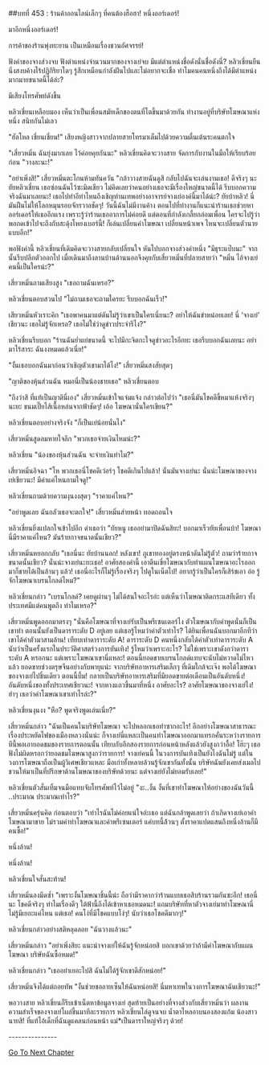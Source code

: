 ##บทที่ 453 : ร้านค้าออนไลน์เล็กๆ ที่คนต้องฮือฮา!
หนึ่งออร์เดอร์!

มาอีกหนึ่งออร์เดอร์!

การค้าของร้านพุ่งทะยาน เป็นเหมือนเรื่องชวนอัศจรรย์!

ฟังคำของจางส่วงจบ ฟังตำแหน่งจำนวนมากของจางเย่จบ มีแต่ตำแหน่งชื่อดังนั่นชื่อดังนี่? หลิวเชี่ยนยืนนิ่งสงบค้างไร้ปฏิกิริยาใดๆ รู้สึกเหมือนกำลังฝันไปและไม่อยากจะเชื่อ ทำไมคนคนหนึ่งถึงได้มีตำแหน่งมากมายขนาดนี้ได้ล่ะ?

มีเสียงโทรศัพท์ดังขึ้น

หลิวเชี่ยนเหลือบมอง เห็นว่าเป็นเพื่อนสมัยเด็กของตนที่โตขึ้นมาด้วยกัน ทำงานอยู่ที่บริษัทโฆษณาแห่งหนึ่ง สนิทกันไม่เลว

"ฮัลโหล เชี่ยนเชี่ยน!" เสียงหญิงสาวจากปลายสายโทรมาเต็มไปด้วยความตื่นเต้นระคนตกใจ

"เสี่ยวหมิ่น ฉันยุ่งมากเลย ไว้ค่อยคุยกันนะ" หลิวเชี่ยนคิดจะวางสาย จัดการกับงานในมือให้เรียบร้อยก่อน "วางละนะ!"

"อย่าเพิ่งสิ!" เสี่ยวหมิ่นตะโกนห้ามทันควัน "กล้าวางสายฉันดูสิ กลับไปฉันจะเล่นงานเธอ! ดีจริงๆ นะยัยหลิวเชี่ยน เธอซ่อนฉันไว้ซะมิดเชียว ไม่คิดเลยว่าคนอย่างเธอจะมีเรื่องใหญ่ขนาดนี้ได้ รีบบอกความจริงฉันมาเลยนะ! เธอไปทำอีท่าไหนถึงเชิญท่านเทพอย่างอาจารย์จางเย่องค์นี้มาได้น่ะ? ยัยบ้าหลิว! นี่มันฝืนไม่ให้โลกหมุนรอบจักรวาลชัดๆ! วันนี้ฉันไม่มีงานค้าง ตอนไปที่ทำงานก็แนะนำร้านเธอช่วยหาออร์เดอร์ให้เธออีกแรง เพราะรู้ว่าร้านเธออาการไม่ค่อยดี แต่ตอนที่กำลังเกลี้ยกล่อมเพื่อน ใครจะไปรู้ว่าพอกดเข้าไปจะถึงกับสะดุ้งโหยงเบอร์นี้! ก็เล่นเปลี่ยนคำโฆษณา เปลี่ยนหน้าเพจ ไหนจะเปลี่ยนตัวนายแบบอีก!"

พอฟังคำนี้ หลิวเชี่ยนที่เดิมคิดจะวางสายกลับเปลี่ยนใจ หันไปบอกจางส่วงคำหนึ่ง "มีธุระแป๊บนะ" จากนั้นรีบปลีกตัวออกไป เมื่อเดินมาถึงลานบ้านด้านนอกจึงคุยกับเสี่ยวหมิ่นที่ปลายสายว่า "หมิ่น ไอ้จางเย่คนนี้เป็นใครน่ะ?"

เสี่ยวหมิ่นถามเสียงสูง "เธอถามฉันเหรอ?"

หลิวเชี่ยนตอบสวนไป "ไม่ถามเธอจะถามใครยะ รีบบอกฉันเร็ว!"

เสียวหมิ่นหัวเราะคิก "เธอพาคนมาแต่ดันไม่รู้ว่าเขาเป็นใครเนี่ยนะ? อย่าให้ฉันขำหน่อยเลย! นี่ ‘จางเย่’ เชียวนะ เธอไม่รู้จักเหรอ? เธอไม่ใช่ว่าดูข่าวประจำรึไง?"

หลิวเชี่ยนรีบบอก "ร้านฉันย่ำแย่ขนาดนี้ จะไปมีกะจิตกะใจดูข่าวอะไรอีกยะ เธอรีบบอกฉันเลยนะ อย่ามาไร้สาระ ฉันงงหมดแล้วเนี่ย!"

"งั้นเธอบอกฉันมาก่อนว่าเชิญตัวเขามาได้ไง!" เสี่ยวหมิ่นสงสัยสุดๆ

"ญาติของหุ้นส่วนฉัน หมอนี่เป็นน้องชายเธอ" หลิวเชี่ยนตอบ

"ถึงว่าสิ ที่แท้เป็นญาตินี่เอง" เสี่ยวหมิ่นเข้าใจแจ่มแจ้ง กล่าวต่อไปว่า "เธอนี่มันโชคดีขี้หมาแห้งจริงๆ นะยะ ขนมเปี๊ยไส้เนื้อหล่นจากฟ้าชัดๆ! เอ้อ โฆษณานั่นใครเขียน?"

หลิวเชี่ยนตอบอย่างจริงจัง "ก็เป็นเย่น้อยนั่นไง"

เสี่ยวหมิ่นสูดลมหายใจลึก "พวกเธอจ่ายเงินไหมน่ะ?"

หลิวเชี่ยน "น้องของหุ้นส่วนฉัน จะจ่ายเงินทำไม?"

เสี่ยวหมิ่นอิจฉา "โห พวกเธอนี่โชคดีเว่อร์ๆ โชคดีเกินไปแล้ว! นั่นมันจางเย่นะ นั่นน่ะโฆษณาของจางเย่เชียวนะ! มีค่าแค่ไหนถามใจดู!"

หลิวเชี่ยนถามด้วยความงุนงงสุดๆ "ราคาแค่ไหน?"

"อย่าพูดเลย ฉันกลัวเธอจะตกใจ!" เสี่ยวหมิ่นส่ายหน้า ทอดถอนใจ

หลิวเชี่ยนยิ่งแปลกใจเข้าไปอีก ด่าเธอว่า "ยัยหนู เธออย่ามาปิดฉันสิยะ! บอกมาเร็วยัยเพื่อนบ้า! โฆษณานี่มีราคาแค่ไหน? มันร้ายกาจขนาดนั้นเชียว?"

เสี่ยวหมิ่นหยอกกลับ "เธอนี่นะ ยัยบ้านนอก! หลังเขา! ภูเขาทองอยู่ตรงหน้าดันไม่รู้ตัว! ถามว่าร้ายกาจขนาดนั้นเชียว? นั่นน่ะจางเย่นะยะเธอ! อาศัยสองคำนี้ เอาตีนเขี่ยโฆษณากับทำแผนโฆษณาอะไรออกมาก็ขายได้เป็นล้านๆ แล้ว! เธอนี่อะไรก็ไม่รู้เรื่องจริงๆ ไปดูในเน็ตไป! อยากรู้ว่าเป็นใครก็เสิร์ชเอา อ่อ รู้จักโฆษณาเบรนโกลด์ไหม?"

หลิวเชี่ยนกล่าว "เบรนโกลด์? เคยดูผ่านๆ ไม่ได้สนใจอะไรอ่ะ แต่เห็นว่าโฆษณาติดกระแสทีเดียว ทั้งประเทศมีแต่คนพูดถึง ทำไมเหรอ?"

เสี่ยวหมิ่นพูดออกมาตรงๆ "นั่นคือโฆษณาที่จางเย่รับเป็นพรีเซนเตอร์ไง ตัวโฆษณากับคำพูดนั่นก็เป็นเขาทำ ตอนนั้นยังเป็นดาราระดับ D อยู่เลย แต่เธอรู้ไหมว่าค่าตัวเท่าไร? ได้ยินเพื่อนฉันบอกมาอีกทีว่า เขาได้ค่าตัวมาสามล้าน! เทียบเท่าดาราระดับ A! ดาราระดับ D คนหนึ่งกลับได้ค่าตัวเท่าดาราระดับ A นับว่าเป็นครั้งแรกในประวัติศาสตร์วงการบันเทิง! รู้ไหมว่าเพราะอะไร? ไม่ใช่เพราะเขาดังกว่าดาราระดับ A หรอกนะ แต่เพราะโฆษณาเขานี่แหละ! ตอนนี้ยอดขายเบรนโกลด์แทบจะนับไม่หวาดไม่ไหวแล้ว ยอดขายช่วงตรุษจีนอย่างกับพายุแน่ะ จากบริษัทอาหารเสริมเล็กๆ ที่เดิมใกล้จะเจ๊ง พอได้โฆษณาของจางเย่ไปชิ้นเดียว ตอนนี้บึ้ม! กลายเป็นบริษัทอาหารเสริมที่มียอดขายต่อเดือนเป็นอันดับหนึ่ง! อันดับหนึ่งของทั้งประเทศเชียวนะ! จากหางแถวขึ้นมาที่หนึ่ง อาศัยอะไร? อาศัยโฆษณาของจางเย่ไง! ฮ่าๆ เธอว่าค่าโฆษณาเขาเท่าไรล่ะ?"

หลิวเชี่ยนงุนงง "หือ? พูดจริงพูดเล่นเนี่ย?"

เสี่ยวหมิ่นกล่าว "ฉันเป็นคนในบริษัทโฆษณา จะไปหลอกเธอทำซากอะไร! อีกอย่างโฆษณาสาธารณะเรื่องประหยัดไฟของเมืองหลวงนั่นน่ะ ก็จางเย่นี่แหละเป็นคนทำโฆษณาออกมาแทรกคั่นระหว่างรายการ ทีนี้พอเอายอดชมของรายการตอนนั้น เทียบกับอีกสองรายการก่อนหน้าหลังแล้วยังสูงกว่าอื้อ! โฮ๊ะๆ เธอฟังไม่ผิดหรอกว่ายอดชมโฆษณาสูงกว่ารายการ! จางเย่คนนี้ ในวงการบันเทิงเป็นยังไงฉันไม่รู้ แต่ในวงการโฆษณาถือเป็นผู้วิเศษเชียวแหละ มือเก่าทั้งหลายล้วนรู้จักเขากันทั้งนั้น บริษัทฉันยังเคยส่งเมลไปชวนให้มาเป็นที่ปรึกษาด้านโฆษณาของบริษัทด้วยนะ แต่จางเย่ยังไม่ยอมรับเลย!"

หลิวเชี่ยนตัวสั่นเทิ้มจนมือแทบจับโทรศัพท์ไว้ไม่อยู่ "งะ..งั้น งั้นที่เขาทำโฆษณาให้อย่างของฉันวันนี้ ..ประมาณ ประมาณเท่าไร?"

เสี่ยวหมิ่นครุ่นคิด ก่อนตอบว่า "เท่าไรฉันไม่ค่อยแน่ใจอ่ะเธอ แต่ฉันกล้าพูดเลยว่า ถ้าเกิดจางเย่เอาคำโฆษณามาขาย ไม่รวมค่าทำโฆษณาและค่าพรีเซนเตอร์ แค่บทนี้ล้้วนๆ ตั้งราคาแปดแสนถึงหนึ่งล้านก็มีคนซื้อ!"

หนึ่งล้าน!

หนึ่งล้าน!

หลิวเชี่ยนใจสั่นสะท้าน!

เสี่ยวหมิ่นลงมีดซ้ำ "เพราะงั้นโฆษณาชิ้นนี้น่ะ ถือว่ามีราคากว่าร้านแบบเธอสิบร้านรวมกันซะอีก! เธอนี่นะ โชคดีจริงๆ ทำไมเรื่องดีๆ ใต้ฟ้านี้ถึงได้เข้าหาเธอหมดนะ! แถมบริษัทที่หาตัวจางเย่มาทำโฆษณานี่ไม่รู้มีเยอะแค่ไหน แต่เธอ! คนโง่ที่มีโชคแบบโง่ๆ! นับว่าเธอโชคดีมากๆ!"

หลิวเชี่ยนกล่าวอย่างสติหลุดลอย "ฉันวางแล้วนะ"

เสี่ยวหมิ่นกล่าว "อย่าเพิ่งสิยะ แนะนำจางเย่ให้ฉันรู้จักหน่อยสิ บอกเขาด้วยว่าถ้ามีคำโฆษณากับแผนโฆษณา บริษัทฉันซื้อหมด!"

หลิวเชี่ยนกล่าว "เธออย่าเยอะไปสิ ฉันไม่ได้รู้จักเขาดีสักหน่อย!"

เสี่ยวหมิ่นจึงได้แต่ถอยทัพ "งั้นช่วยขอลายเซ็นให้ฉันหน่อยสิ! นี่มหาเทพในวงการโฆษณาฉันเชียวนะ!"

พอวางสาย หลิวเชี่ยนก็รีบเข้าเน็ตหาข้อมูลจางเย่ สุดท้ายเป็นอย่างที่จางส่วงกับเสี่ยวหมิ่นว่า ผลงานความสำเร็จของจางเย่โผล่ขึ้นมาทีละรายการ หลิวเชี่ยนไล่ดูจนจบ น้ำตาไหลอาบนองสองแก้ม น้องสาวนายสิ! ที่แท้ไอ้เด็กที่ฉันดูแคลนก่อนหน้า แม่*เป็นดาราใหญ่จริงๆ ด้วย!




*-*-*-*-*-*-*-*-*-*-*-*-*-*-*-*




[Go To Next Chapter]( ./54.md)